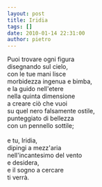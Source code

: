 ```yaml
---
layout: post
title: Iridia
tags: []
date: 2010-01-14 22:31:00
author: pietro
---
```

Puoi trovare ogni figura<br/>disegnando sul cielo,<br/>con le tue mani lisce<br/>morbidezza ingenua e bimba,<br/>e la guido nell'etere<br/>nella quinta dimensione<br/>a creare ciò che vuoi<br/>su quel nero falsamente ostile,<br/>punteggiato di bellezza<br/>con un pennello sottile;<br/><br/>e tu, Iridia,<br/>dipingi a mezz'aria<br/>nell'incantesimo del vento<br/>e desidera,<br/>e il sogno a cercare<br/>ti verrà.
